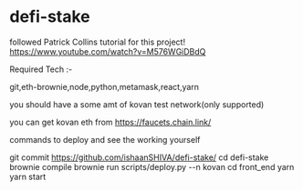 # defi-stake



followed Patrick Collins tutorial for this project!
https://www.youtube.com/watch?v=M576WGiDBdQ



Required Tech :- 

git,eth-brownie,node,python,metamask,react,yarn

you should have a some amt of kovan test network(only supported)

you can get kovan eth from https://faucets.chain.link/

 commands to deploy and see the working yourself
 
git commit https://github.com/ishaanSHIVA/defi-stake/
cd defi-stake
brownie compile
brownie run scripts/deploy.py --n kovan
cd front_end
yarn
yarn start

